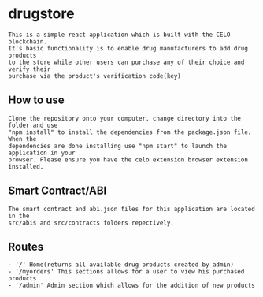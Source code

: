 # drugstore
    This is a simple react application which is built with the CELO blockchain. 
    It's basic functionality is to enable drug manufacturers to add drug products 
    to the store while other users can purchase any of their choice and verify their
    purchase via the product's verification code(key)

## How to use
    Clone the repository onto your computer, change directory into the folder and use
    "npm install" to install the dependencies from the package.json file. When the 
    dependencies are done installing use "npm start" to launch the application in your 
    browser. Please ensure you have the celo extension browser extension installed.

## Smart Contract/ABI
    The smart contract and abi.json files for this application are located in the
    src/abis and src/contracts folders repectively.

## Routes
    - '/' Home(returns all available drug products created by admin)
    - '/myorders' This sections allows for a user to view his purchased products
    - '/admin' Admin section which allows for the addition of new products